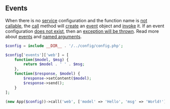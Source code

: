 ## Events
<p>When there is no <a href="https://github.com/mvc5/mvc5/blob/master/config/service.php">service</a> configuration and the function name is <a href="https://github.com/mvc5/mvc5/blob/master/src/Resolver/Resolver.php#L182">not callable</a>, the <a href="https://github.com/mvc5/mvc5/blob/master/src/Resolver/Resolver.php#L128">call</a> method will <a href="https://github.com/mvc5/mvc5/blob/master/src/Resolver/Resolver.php#L183">create</a> an <a href="https://github.com/mvc5/mvc5/blob/master/src/Event.php">event</a> object and <a href="https://github.com/mvc5/mvc5/blob/master/src/Resolver/Generator.php#L30">invoke</a> it. If an event configuration <a href="https://github.com/mvc5/mvc5/blob/master/src/Resolver/Generator.php#L62">does not exist</a>, then an <a href="https://github.com/mvc5/mvc5/blob/master/src/Resolver/Exception.php">exception will be thrown</a>. Read more about <a href="/overview/#events">events</a> and <a href="/overview/#named-arguments">named arguments</a>.</p>
 
```php
$config = include __DIR__ . '/../config/config.php';

$config['events']['web'] = [
    function($model, $msg) {
        return $model . ' ' . $msg;
    },    
    function($response, $model) {
        $response->setContent($model);
        $response->send();
    }
];

(new App($config))->call('web', ['model' => 'Hello', 'msg' => 'World!']);
```
